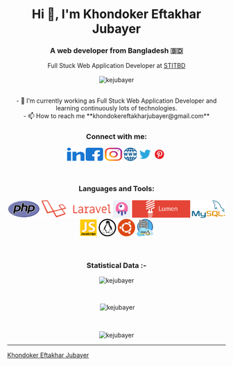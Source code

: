 <h1 align="center">Hi 👋, I'm Khondoker Eftakhar Jubayer</h1>
<h3 align="center">A web developer from Bangladesh 🇧🇩</h3>
<p align="center">Full Stuck Web Application Developer at <a href="https://stitbd.com/" target="_blank">STITBD</a></p>
<p align="center"><img align="center" src="https://komarev.com/ghpvc/?username=kejubayer&label=Profile%20views&color=0e75b6&style=flat" alt="kejubayer" /></p>
<p align="center">
<br>
- 🌱 I’m currently working as Full Stuck Web Application Developer and learning continuously lots of technologies.  
<br>
- 📫 How to reach me **khondokereftakharjubayer@gmail.com**
<br>
</p>
<h3 align="center">Connect with me:</h3>
<p align="center">
  <a href="https://www.linkedin.com/in/kejubayer/" target="blank"><img align="center"
      src="./icons/social/linked-in-alt.svg"
      alt="kejubayer" height="30" width="40" /></a>
  <a href="https://www.facebook.com/engr.k.e.jubayer" target="blank"><img align="center"
      src="./icons/social/facebook.svg"
      alt="kejubayer" height="30" width="40" /></a>
  <a href="https://www.instagram.com/kejubayer/" target="blank"><img align="center"
      src="./icons/social/instagram.svg"
      alt="kejubayer" height="30" width="40" /></a>
  <a href="https://kejubayer.com/" target="blank"><img align="center"
      src="./icons/social/website.png"
      alt="kejubayer" height="30" /></a>
  <a href="https://twitter.com/kejubayer/" target="blank"><img align="center"
      src="./icons/social/twitter.png"
      alt="kejubayer" height="30" /></a>
  <a href="https://www.pinterest.com/kejubayer/" target="blank"><img align="center"
      src="./icons/social/pinterest.png"
      alt="kejubayer" height="30" /></a>
</p>

<br>

<h3 align="center">Languages and Tools:</h3>
<p align="center"> 
<a href="https://www.php.net/" target="_blank" rel="noreferrer"><img
      src="icons/php.png" alt="php" height="40" /></a> 
<a href="https://laravel.com/" target="_blank" rel="noreferrer"><img
      src="icons/laravel.png" alt="laravel" height="40" /></a>
<a href="https://laravel-livewire.com/" target="_blank" rel="noreferrer"><img
      src="icons/livewire.png" alt="livewire" height="40" /></a> 
<a href="https://lumen.laravel.com/" target="_blank" rel="noreferrer"><img
      src="icons/lumen.jpeg" alt="lumen" height="40" /></a> 
<a href="https://www.mysql.com/" target="_blank" rel="noreferrer"><img
      src="icons/mysql.png" alt="mysql" height="40" /></a> 
<a href="https://www.javascript.com/" target="_blank" rel="noreferrer"><img
      src="icons/js.webp" alt="javascript" height="40" /></a> 
<a href="https://www.linux.org/" target="_blank" rel="noreferrer"><img
      src="icons/linux.png" alt="linux" height="40" /></a> 
<a href="https://ubuntu.com/" target="_blank" rel="noreferrer"><img
      src="icons/ubuntu.svg" alt="ubuntu" height="40" /></a>
<a href="https://www.linux.org/" target="_blank" rel="noreferrer"><img
      src="icons/linux-server.jpg" alt="linux-server" height="40" /></a> 
</p>
<br>
<h3 align="center">Statistical Data :-</h3>
<p align="center"><img
    src="https://github-readme-stats.vercel.app/api/top-langs?username=kejubayer&show_icons=true&locale=en&layout=compact"
    alt="kejubayer" /></p>
<br>

<p align="center">&nbsp;<img  src="https://github-readme-stats.vercel.app/api?username=kejubayer&count_private=true&show_icons=true&locale=en"
    alt="kejubayer" /></p>
<br>

<p align="center"><img align="center" src="https://github-readme-streak-stats.herokuapp.com/?user=kejubayer&theme=dark" alt="kejubayer" /></p>

------------------------------------------------------------------------------------------------------------------------------------------
[Khondoker Eftakhar Jubayer](https://kejubayer.com)
